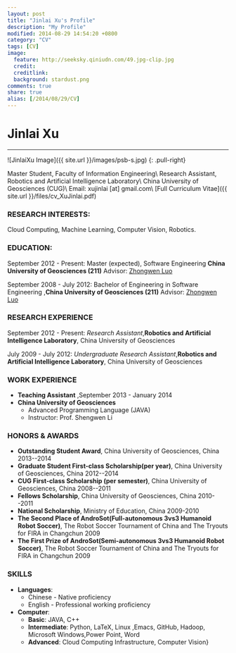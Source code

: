 ```yaml
---
layout: post
title: "Jinlai Xu's Profile"
description: "My Profile"
modified: 2014-08-29 14:54:20 +0800
category: "CV"
tags: [CV]
image:
  feature: http://seeksky.qiniudn.com/49.jpg-clip.jpg
  credit:
  creditlink:
  background: stardust.png
comments: true
share: true
alias: [/2014/08/29/CV]
---
```


# Jinlai Xu
------
![JinlaiXu Image]({{ site.url }}/images/psb-s.jpg)
{: .pull-right}

Master Student, Faculty of Information Engineering\\
Research Assistant, Robotics and Artificial Intelligence Laboratory\\
China University of Geosciences (CUG)\\
Email: xujinlai [at] gmail.com\\
[Full Curriculum Vitae]({{ site.url }}/files/cv_XuJinlai.pdf)

### **RESEARCH INTERESTS:**
 Cloud Computing, Machine Learning, Computer Vision, Robotics.


### **EDUCATION:**
September 2012 - Present: Master (expected), Software Engineering  **China University of Geosciences  (211)**      Advisor:  [Zhongwen Luo](http://xgxy.cug.edu.cn/rjgcx/lzw/)

September 2008 - July 2012: Bachelor of Engineering in Software Engineering ,**China University of Geosciences  (211)** Advisor:  [Zhongwen Luo](http://xgxy.cug.edu.cn/rjgcx/lzw/)

<!--more-->


### **RESEARCH EXPERIENCE**
September 2012 - Present: *Research Assistant*,**Robotics and Artificial Intelligence Laboratory**, China University of Geosciences


July 2009 - July 2012: *Undergraduate Research Assistant*,**Robotics and Artificial Intelligence Laboratory**, China University of Geosciences


### WORK EXPERIENCE
 + **Teaching Assistant** ,September 2013 - January 2014
 + **China University of Geosciences**
   + Advanced Programming Language (JAVA)
   + Instructor: Prof. Shengwen Li


### HONORS & AWARDS
 + **Outstanding Student Award**, China University of Geosciences, China       2013--2014
 + **Graduate Student First-class Scholarship(per year)**, China University of Geosciences, China                2012--2014
 + **CUG First-class Scholarship (per semester)**, China University of Geosciences, China       2008--2011
 + **Fellows Scholarship**, China University of Geosciences, China       2010--2011
 + **National Scholarship**, Ministry of Education, China                2009-2010
 + **The Second Place of AndroSot(Full-autonomous 3vs3 Humanoid Robot Soccer)**, The Robot Soccer Tournament of China and The Tryouts for FIRA in Changchun                                    2009
 + **The First Prize of AndroSot(Semi-autonomous 3vs3 Humanoid Robot Soccer)**, The Robot Soccer Tournament of China and The Tryouts for FIRA in Changchun                                      2009

### SKILLS
 + **Languages**:
   + Chinese - Native proficiency
   + English - Professional working proficiency
 + **Computer**:
   + **Basic**: JAVA, C++
   + **Intermediate**: Python, LaTeX, Linux ,Emacs, GitHub, Hadoop, Microsoft Windows,Power Point, Word
   + **Advanced**: Cloud Computing Infrastructure, Computer Vision}
